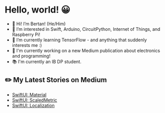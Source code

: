 # Hello, world! 😀
- 👋 Hi! I’m Bertan! (He/Him)
- 👀 I’m interested in Swift, Arduino, CircuitPython, Internet of Things, and Raspberry Pi!
- 🌱 I’m currently learning TensorFlow - and anything that suddenly interests me :)
- 🔭 I'm currently working on a new Medium publication about electronics and programming!
- 📚 I'm currently an IB DP student.
## ✏️ My Latest Stories on Medium
<!-- BLOG-POST-LIST:START -->
- [SwiftUI: Material](https://medium.com/turkishkit/swiftui-material-4a9cf6828d4f?source=rss-8cc1101d47c1------2)
- [SwiftUI: ScaledMetric](https://medium.com/turkishkit/swiftui-scaledmetric-547b2ba2564d?source=rss-8cc1101d47c1------2)
- [SwiftUI: Localization](https://medium.com/turkishkit/swiftui-localization-53b924841eea?source=rss-8cc1101d47c1------2)
<!-- BLOG-POST-LIST:END -->
<!---
BertanT/BertanT is a ✨ special ✨ repository because its `README.md` (this file) appears on your GitHub profile.
You can click the Preview link to take a look at your changes.
--->
